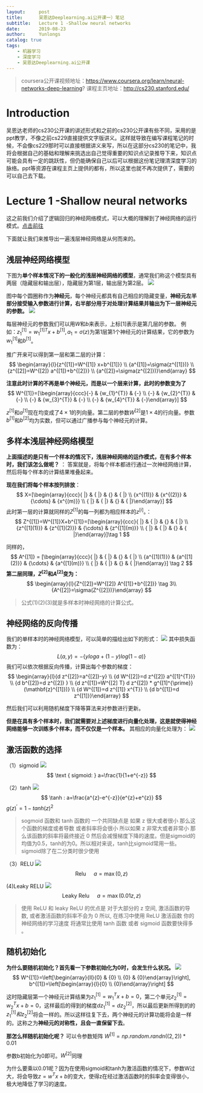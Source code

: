 ```yaml
---
layout:     post
title:      吴恩达Deeplearning.ai公开课一）笔记
subtitle:   Lecture 1 -Shallow neural networks
date:       2019-08-23
author:     Yunlongs
catalog: true
tags:
    - 机器学习
    - 深度学习
    - 吴恩达Deeplearning.ai公开课
---
```


>coursera公开课视频地址：https://www.coursera.org/learn/neural-networks-deep-learning?
课程主页地址：http://cs230.stanford.edu/

# Introduction

吴恩达老师的cs230公开课的讲述形式和之前的cs230公开课有些不同，采用的是ppt教学，不像之前cs229直接提供文字版讲义。这样就导致在编写课程笔记的时候，不会像cs229那时可以直接根据讲义来写，所以在这部分cs230的笔记中，我将会根据自己的基础和理解来挑选出自己觉得重要的知识点记录推导下来，知识点可能会具有一定的跳跃性，但仍能确保自己以后可以根据这份笔记理清深度学习的脉络。ppt等资源在课程主页上提供的都有，所以这里也就不再次提供了，需要的可以自己去下载。

# Lecture 1 -Shallow neural networks

这之前我们介绍了逻辑回归的神经网络模式，可以大概的理解到了神经网络的运行模式。[点击前往](2019-01-21-ML-NOTE-3.md##3.逻辑回归-神经网络模式)

下面就让我们来推导出一遍浅层神经网络是从何而来的。

## 浅层神经网络模型
下图为**单个样本情况下的一般化的浅层神经网络的模型**，通常我们称这个模型具有两层（隐藏层和输出层），隐藏层为第1层，输出层为第2层。
![](https://yunlongs-1253041399.cos.ap-chengdu.myqcloud.com/image/cs230/lecture-1/1.png)

图中每个圆圈称作为**神经元**，每个神经元都具有自己相应的隐藏变量，**神经元左半部分接受输入参数进行计算，右半部分用于对处理计算结果并输出为下一层神经元的参数。**
![](https://yunlongs-1253041399.cos.ap-chengdu.myqcloud.com/image/cs230/lecture-1/2.png)

每层神经元的参数我们可以用$W$和$b$来表示，上标$[1]$表示是第几层的参数。
例如：$z_1^{[1]}=w_1^{[1]T} x+b^{[1]},a_1 = \sigma (z)$为第1层第1个神经元的计算结果，它的参数为$w_1^{[1]}$和$b^{[1]}$。

推广开来可以得到第一层和第二层的计算：
$$
\begin{array}{l}{z^{[1]}=W^{[1]} x+b^{[1]}} \\ {a^{[1]}=\sigma(z^{[1]})} \\ {z^{[2]}=W^{[2]} a^{[1]}+b^{[2]}} \\ {a^{[2]}=\sigma(z^{[2]})}\end{array}
$$

**注意此时计算的不再是单个神经元，而是以一个层来计算，此时的参数变为了**
$$
W^{[1]}=[\begin{array}{ccc}{-} & {w_{1}^{T}} & {-} \\ {-} & {w_{2}^{T}} & {-} \\ {-} & {w_{3}^{T}} & {-} \\ {-} & {w_{4}^{T}} & {-}\end{array}]
$$

$z^{[1]}$和$a^{[1]}$现在均变成了$4 \times 1$的列向量。第二层的参数$W^{[2]}$是$1\times4$的行向量。参数$b^{[1]}$和$b^{[2]}$均为实数，但可以通过广播参与每个神经元的计算。

## 多样本浅层神经网络模型

**上面描述的是只有一个样本的情况下，浅层神经网络的运作模式，在有多个样本时，我们该怎么做呢？** ：
答案就是，将每个样本都进行通过一次神经网络计算，然后将每个样本的计算结果堆叠起来。

**现在我们将每个样本按列排放**：
$$
X=[\begin{array}{ccc}{ |} & { |} & {} & { |} \\ {x^{(1)}} & {x^{(2)}} & {\cdots} & {x^{(m)}} \\ { |} & { |} & {} & { |}\end{array}]
$$
此时第一层的计算就同样的$Z^{[1]}$的每一列都为相应样本的$z^{[i]}$。：
$$
Z^{[1]}=W^{[1]}X+b^{[1]}=[\begin{array}{ccc}{ |} & { |} & {} & { |} \\ {z^{[1](1)}} & {z^{[1](2)}} & {\cdots} & {z^{[1](m)}} \\ { |} & { |} & {} & { |}\end{array}]\tag 1
$$

同样的，
$$
A^{[1]} = [\begin{array}{ccc}{ |} & { |} & {} & { |} \\ {a^{[1](1)}} & {a^{[1](2)}} & {\cdots} & {a^{[1](m)}} \\ { |} & { |} & {} & { |}\end{array}] \tag 2
$$
**第二层同理，$Z^{[2]}$和$A^{[2]}$变为：**
$$
\begin{array}{l}{Z^{[2]}=W^{[2]} A^{[1]}+b^{[2]}} \tag 3\\ {A^{[2]}=\sigma(Z^{[2]})}\end{array}
$$

>公式(1)(2)(3)就是多样本时神经网络的计算公式。


## 神经网络的反向传播
我们的单样本时的神经网络模型，可以简单的描绘出如下的形式：
![](https://yunlongs-1253041399.cos.ap-chengdu.myqcloud.com/image/cs230/lecture-1/4.png)
其中损失函数为：
$$L(a,y)=-\lbrace yloga+(1-y)log(1-a) \rbrace $$
我们可以依次根据反向传播，计算出每个参数的梯度：
$$
\begin{array}{l}{d z^{[2]}=a^{[2]}-y} \\ {d W^{[2]}=d z^{[2]} a^{[1]^{T}}} \\ {d b^{[2]}=d z^{[2]} } \\ {d z^{[1]}=W^{[2] T} d z^{[2]} * g^{[1]^{\prime}}(\mathbf{z}^{[1]})} \\ {d W^{[1]}=d z^{[1]} x^{T}} \\ {d b^{[1]}=d z^{[1]}}\end{array}
$$

然后我们可以利用随机梯度下降等算法来对参数进行更新。

**但是在具有多个样本时，我们就需要对上述梯度进行向量化处理，这是就使得神经网络能够一次训练多个样本，而不仅仅是一个样本。**
其相应的向量化处理为：
![](https://yunlongs-1253041399.cos.ap-chengdu.myqcloud.com/image/cs230/lecture-1/6.png)

## 激活函数的选择
（1）sigmoid
![](https://yunlongs-1253041399.cos.ap-chengdu.myqcloud.com/image/cs230/lecture-1/7.png)$$
\text { sigmoid: } a=\frac{1}{1+e^{-z}}
$$

（2）tanh
![](https://yunlongs-1253041399.cos.ap-chengdu.myqcloud.com/image/cs230/lecture-1/8.png)
$$
\tanh : a=\frac{a^{z}-e^{-z}}{e^{z}+e^{z}}
$$
$g(z)^\prime = 1 - tanh(z)^2$
>sogmoid 函数和 tanh 函数的 一个共同缺点是 如果 z 很大或者很小 那么这个函数的梯度或者导数 或者斜率将会很小 所以如果 z 非常大或者非常小 那么该函数的斜率将最终接近 0 然后会减慢梯度下降的速度。但是sigmoid的均值为0.5，tanh的为0。所以相对来说，tanh比sigmoid常用一些。sigmoid除了在二分类时很少使用

（3）RELU
![](https://yunlongs-1253041399.cos.ap-chengdu.myqcloud.com/image/cs230/lecture-1/9.png)
$$
\text { Relu } \quad a=\max (0,z)
$$

(4)Leaky RELU
![](https://yunlongs-1253041399.cos.ap-chengdu.myqcloud.com/image/cs230/lecture-1/10.png)
$$
\text {Leaky Relu } \quad a=\max (0.01z,z)
$$
>使用 ReLU 和 leaky ReLU 的优点是 对于大部分的 z 空间, 激活函数的导数, 或者激活函数的斜率不会为 0 所以, 在练习中使用 ReLU 激活函数 你的神经网络的学习速度 将通常比使用 tanh 函数 或者 sigmoid 函数要快得多 。

## 随机初始化

**为什么要随机初始化？首先看一下参数初始化为0时，会发生什么状况。**
![](https://yunlongs-1253041399.cos.ap-chengdu.myqcloud.com/image/cs230/lecture-1/11.png)
$$
W^{[1]}=\left[\begin{array}{ll}{0} & {0} \\ {0} & {0}\end{array}\right],
b^{[1]}=\left[\begin{array}{l}{0} \\ {0}\end{array}\right]
$$

这时隐藏层第一个神经元计算结果为$z_1^{[1]} = w_1^Tx+b=0$，第二个单元$z_2^{[1]} = w_2^Tx+b=0$，这样最后的得到的梯度$dz_1^{[1]} = dz_2^{[2]}$，所以最后更新所得到的的$z_1^{[1]}和z_2^{[2]}$将会一样的。所以这样往复下去，两个神经元的计算功能将会是一样的。这称之为**神经元的对称性，且会一直保留下去**。

**那怎么样随机初始化呢？**
可以令参数矩阵
$W^{[1]} = np.random.randn((2,2))*0.01$

参数b初始化为0即可。$W^{[2]}$同理

为什么要乘以0.01呢？因为在使用sigmoid和tanh为激活函数的情况下，参数W过大，将会导致$z= w^Tx+b$的变大，使得z在经过激活函数时的斜率会变得很小，极大地降低了学习的速度。